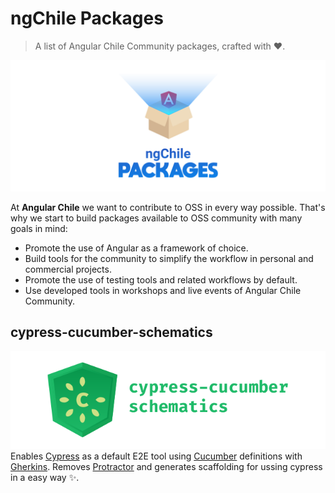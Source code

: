 # ngChile Packages
> A list of Angular Chile Community packages, crafted with :heart:.

![ngChile Packages Logo](/docs/ngchile-packages-logo.png)

At **Angular Chile** we want to contribute to OSS in every way possible. That's why we start to build packages available to OSS community with many goals in mind:
* Promote the use of Angular as a framework of choice.
* Build tools for the community to simplify the workflow in personal and commercial projects.
* Promote the use of testing tools and related workflows by default.
* Use developed tools in workshops and live events of Angular Chile Community.

## cypress-cucumber-schematics
![cypress-cucumber-schematics-logo](/docs/cypress-cucumber-schematics-logo.png)  
Enables [Cypress](https://cypress.io) as a default E2E tool using [Cucumber](https://cucumber.io/) definitions with [Gherkins](https://cucumber.io/docs/gherkin/reference/). Removes [Protractor](https://www.protractortest.org/#/) and generates scaffolding for ussing cypress in a easy way :sparkles:.